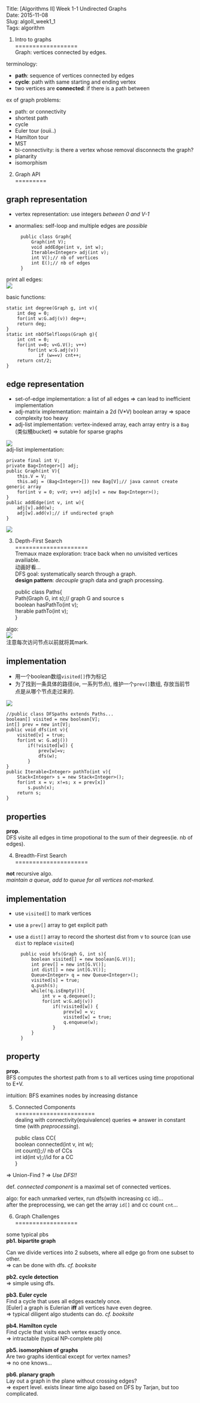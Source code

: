 Title: [Algorithms II] Week 1-1 Undirected Graphs   
Date: 2015-11-08   
Slug:  algoII_week1_1   
Tags: algorithm   
   
   
1. Intro to graphs   
==================   
Graph: vertices connected by edges.    
   
terminology:    
   
* **path**:  sequence of vertices connected by edges   
* **cycle**: path with same starting and ending vertex   
* two vertices are **connected**: if there is a path between     
   
   
ex of graph problems:    
   
* path: or connectivity   
* shortest path   
* cycle   
* Euler tour (ouii..)   
* Hamilton tour   
* MST   
* bi-connectivity: is there a vertex whose removal disconnects the graph?   
* planarity   
* isomorphism   
   
   
2. Graph API   
=========   
   
   
   
graph representation   
--------------------   
   
* vertex representation:  use integers *between 0 and V-1*   
* anormalies: self-loop and multiple edges are *possible*    


        public class Graph{   
            Graph(int V);   
            void addEdge(int v, int w);   
            Iterable<Integer> adj(int v);   
            int V();// nb of vertices   
            int E();// nb of edges   
        }   

   
print all edges:    
![](_images/algoII_week1_1/pasted_image.png)   
   
basic functions:   

	static int degree(Graph g, int v){   
		int deg = 0;   
		for(int w:G.adj(v)) deg++;   
		return deg;   
	}   
	static int nbOfSelfloops(Graph g){   
		int cnt = 0;   
		for(int v=0; v<G.V(); v++)   
			for(int w:G.adj(v))    
				if (w==v) cnt++;   
		return cnt/2;   
	}   

   
edge representation   
-------------------   
   
* set-of-edge implementation: a list of all edges ⇒ can lead to inefficient implementation   
* adj-matrix implementation: maintain a 2d (V*V) boolean array ⇒ space complexity too heavy   
* adj-list implementation: vertex-indexed array, each array entry is a ``Bag`` (类似桶bucket) ⇒ sutable for sparse graphs   
   
![](_images/algoII_week1_1/pasted_image001.png)   
adj-list implementation:   

	private final int V;   
	private Bag<Integer>[] adj;   
	public Graph(int V){   
		this.V = V;   
		this.adj = (Bag<Integer>[]) new Bag[V];// java cannot create generic array   
		for(int v = 0; v<V; v++) adj[v] = new Bag<Integer>();   
	}   
	public addEdge(int v, int w){   
		adj[v].add(w);   
        adj[w].add(v);// if undirected graph   
    }    

![](_images/algoII_week1_1/pasted_image002.png)   
   
3. Depth-First Search   
=====================   
Tremaux maze exploration: trace back when no unvisited vertices availiable.    
动画好看...   
DFS goal: systematically search through a graph.    
**design pattern**: *decouple* graph data and graph processing.    

	public class Paths{   
		Path(Graph G, int s);// graph G and source s   
		boolean hasPathTo(int v);   
		Iterable<Integer> pathTo(int v);   
	}   

algo:    
![](_images/algoII_week1_1/pasted_image003.png)   
注意每次访问节点以前就将其mark.    
   
implementation   
--------------   
   
* 用一个boolean数组``visited[]``作为标记   
* 为了找到一条具体的路径(ie, 一系列节点), 维护一个``prev[]``数组, 存放当前节点是从哪个节点走过来的.    
   
![](_images/algoII_week1_1/pasted_image004.png)  

    //public class DFSpaths extends Paths...   
    boolean[] visited = new boolean[V];   
    int[] prev = new int[V];   
    public void dfs(int v){   
        visited[v] = true;   
        for(int w: G.adj())   
            if(!visited[w]) {   
                prev[w]=v;   
                dfs(w);   
            }   
    }   
    public Iterable<Integer> pathTo(int v){   
        Stack<Integer> s = new Stack<Integer>();   
        for(int x = v; x!=s; x = prev[x])    
            s.push(x);   
        return s;   
    }   

   
properties   
----------   
**prop**.   
DFS visite all edges in time propotional to the sum of their degrees(ie. nb of edges).    
   
   
4. Breadth-First Search   
=====================   
   
   
**not** recursive algo.   
*maintain a queue, add to queue for all vertices not-marked.*    
   
implementation   
--------------   
   
* use ``visited[]`` to mark vertices   
* use a ``prev[]`` array to get explicit path   
* use a ``dist[]`` array to record the shortest dist from v to source (can use ``dist`` to replace ``visited``)   

        public void bfs(Graph G, int s){   
            boolean visited[] = new boolean[G.V()];   
            int prev[] = new int[G.V()];   
            int dist[] = new int[G.V()];   
            Queue<Integer> q = new Queue<Integer>();   
            visited[s] = true;   
            q.push(s);   
            while(!q.isEmpty()){   
                int v = q.dequeue();   
                for(int w:G.adj(v))   
                    if(!visited[w]) {   
                        prev[w] = v;   
                        visited[w] = true;   
                        q.enqueue(w);   
                    }	   
            }   
        }   

   
property   
--------   
**prop.**   
BFS computes the shortest path from s to all vertices using time propotional to E+V.    
   
intuition: BFS examines nodes by increasing distance    
   
5. Connected Components   
=======================   
dealing with connectivity(equivalence) queries ⇒ answer in constant time (with *preprocessing*).    

    public class CC{   
        boolean connected(int v, int w);   
        int count();// nb of CCs   
        int id(int v);//id for a CC   
    }   

⇒ Union-Find ? ⇒ *Use DFS!!*   
   
def. *connected component* is a maximal set of connected vertices.    
   
algo: for each unmarked vertex, run dfs(with increasing cc id)...   
after the preprocessing, we can get the array ``id[]`` and cc count ``cnt``...   
   
   
6. Graph Challenges    
==================
   
   
some typical pbs   
**pb1. bipartite graph**   
   
    
Can we  divide vertices into 2 subsets, where all edge go from one subset to other.    
⇒ can be done with dfs. *cf. booksite*   
   
**pb2. cycle detection**   
⇒ simple using dfs.    
   
**pb3. Euler cycle**   
Find a cycle that uses all edges exactely once.    
[Euler] a graph is Eulerian **iff** all vertices have even degree.    
⇒ typical diligent algo students can do. *cf. booksite*   
   
**pb4. Hamilton cycle**   
Find cycle that visits each vertex exactly once.    
⇒ intractable (typical NP-complete pb)   
   
**pb5. isomorphism of graphs**   
Are two graphs identical except for vertex names?   
⇒ no one knows...    
   
**pb6. planary graph**   
Lay out a graph in the plane without crossing edges?   
⇒ expert level. exists linear time algo based on DFS by Tarjan, but too complicated.    
